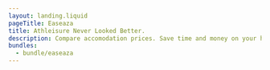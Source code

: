 ```yaml
---
layout: landing.liquid
pageTitle: Easeaza
title: Athleisure Never Looked Better.
description: Compare accomodation prices. Save time and money on your home search with millions of reviews and photos. 
bundles:
  - bundle/easeaza
---
```

